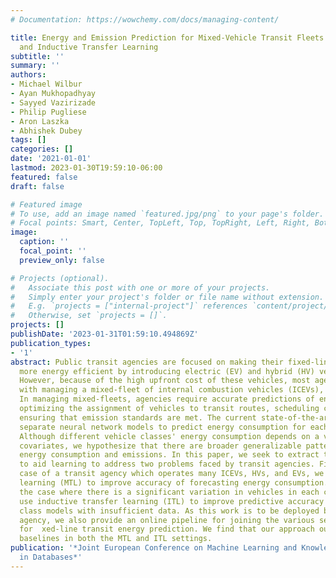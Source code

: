 ```yaml
---
# Documentation: https://wowchemy.com/docs/managing-content/

title: Energy and Emission Prediction for Mixed-Vehicle Transit Fleets Using Multi-Task
  and Inductive Transfer Learning
subtitle: ''
summary: ''
authors:
- Michael Wilbur
- Ayan Mukhopadhyay
- Sayyed Vazirizade
- Philip Pugliese
- Aron Laszka
- Abhishek Dubey
tags: []
categories: []
date: '2021-01-01'
lastmod: 2023-01-30T19:59:10-06:00
featured: false
draft: false

# Featured image
# To use, add an image named `featured.jpg/png` to your page's folder.
# Focal points: Smart, Center, TopLeft, Top, TopRight, Left, Right, BottomLeft, Bottom, BottomRight.
image:
  caption: ''
  focal_point: ''
  preview_only: false

# Projects (optional).
#   Associate this post with one or more of your projects.
#   Simply enter your project's folder or file name without extension.
#   E.g. `projects = ["internal-project"]` references `content/project/deep-learning/index.md`.
#   Otherwise, set `projects = []`.
projects: []
publishDate: '2023-01-31T01:59:10.494869Z'
publication_types:
- '1'
abstract: Public transit agencies are focused on making their fixed-line bus systems
  more energy efficient by introducing electric (EV) and hybrid (HV) vehicles to their  eets.
  However, because of the high upfront cost of these vehicles, most agencies are tasked
  with managing a mixed-fleet of internal combustion vehicles (ICEVs), EVs, and HVs.
  In managing mixed-fleets, agencies require accurate predictions of energy use for
  optimizing the assignment of vehicles to transit routes, scheduling charging, and
  ensuring that emission standards are met. The current state-of-the-art is to develop
  separate neural network models to predict energy consumption for each vehicle class.
  Although different vehicle classes' energy consumption depends on a varied set of
  covariates, we hypothesize that there are broader generalizable patterns that govern
  energy consumption and emissions. In this paper, we seek to extract these patterns
  to aid learning to address two problems faced by transit agencies. First, in the
  case of a transit agency which operates many ICEVs, HVs, and EVs, we use multi-task
  learning (MTL) to improve accuracy of forecasting energy consumption. Second, in
  the case where there is a significant variation in vehicles in each category, we
  use inductive transfer learning (ITL) to improve predictive accuracy for vehicle
  class models with insufficient data. As this work is to be deployed by our partner
  agency, we also provide an online pipeline for joining the various sensor streams
  for  xed-line transit energy prediction. We find that our approach outperforms vehicle-specific
  baselines in both the MTL and ITL settings.
publication: '*Joint European Conference on Machine Learning and Knowledge Discovery
  in Databases*'
---
```

